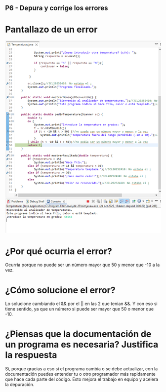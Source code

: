 ## P6 - Depura y corrige los errores

# Pantallazo de un error

![](Capturas/Error_temperatura.png)

# ¿Por qué ocurria el error?

Ocurria porque no puede ser un número mayor que 50 y menor que -10 a la vez.

# ¿Cómo solucione el error?

Lo solucione cambiando el && por el || en las 2 que tenian &&. Y con eso si tiene sentido, ya que un número si puede ser mayor que 50 o menor que -10.

# ¿Piensas que la documentación de un programa es necesaria? Justifica la respuesta

Si, porque gracias a eso si el programa cambia o se debe actualizar, con la documentación puedes entender tu o otro programador más rapidamente que hace cada parte del código. Esto mejora el trabajo en equipo y acelera la depuración.
